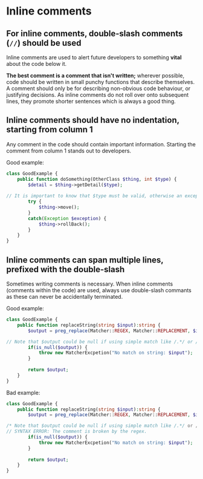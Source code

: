# Inline comments

## For inline comments, double-slash comments (`//`) should be used

Inline comments are used to alert future developers to something **vital** about the code below it. 

**The best comment is a comment that isn't written;** wherever possible, code should be written in small punchy functions that describe themselves. A comment should only be for describing non-obvious code behaviour, or justifying decisions. As inline comments do not roll over onto subsequent lines, they promote shorter sentences which is always a good thing.

## Inline comments should have no indentation, starting from column 1

Any comment in the code should contain important information. Starting the comment from column 1 stands out to developers.

Good example:

```php
class GoodExample {
	public function doSomething(OtherClass $thing, int $type) {
		$detail = $thing->getDetail($type);
		
// It is important to know that $type must be valid, otherwise an exception is thrown, and $thing must roll back.
		try {
			$thing->move();
		}
		catch(Exception $exception) {
			$thing->rollBack();
		}
	}
}
```

## Inline comments can span multiple lines, prefixed with the double-slash

Sometimes writing comments is necessary. When inline comments (comments within the code) are used, always use double-slash commants as these can never be accidentally terminated.

Good example:

```php
class GoodExample {
	public function replaceString(string $input):string {
		$output = preg_replace(Matcher::REGEX, Matcher::REPLACEMENT, $input);

// Note that $output could be null if using simple match like /.*/ or /.+/
		if(is_null($output)) {
			throw new MatcherExcpetion("No match on string: $input");
		}
		
		return $output;
	}
}
```

Bad example:
```php
class GoodExample {
	public function replaceString(string $input):string {
		$output = preg_replace(Matcher::REGEX, Matcher::REPLACEMENT, $input);

/* Note that $output could be null if using simple match like /.*/ or /.+/ */
// SYNTAX ERROR: The comment is broken by the regex.
		if(is_null($output)) {
			throw new MatcherExcpetion("No match on string: $input");
		}
		
		return $output;
	}
}
```

